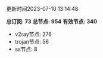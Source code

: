 更新时间2023-07-10 13:14:48

**总订阅: 73**
**总节点: 954**
**有效节点: 340**
- v2ray节点: 276
- trojan节点: 56
- ss节点: 8
